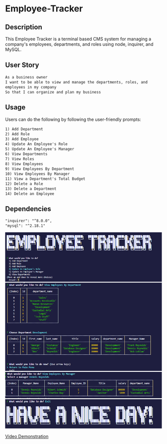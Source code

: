 # Employee-Tracker

## Description 
This Employee Tracker is a terminal based CMS system for managing a company's employees, departments, and roles using node, inquirer, and MySQL.


## User Story 
```
As a business owner
I want to be able to view and manage the departments, roles, and employees in my company
So that I can organize and plan my business
```
## Usage 
Users can do the following by following the user-friendly prompts: 
```
1) Add Department
2) Add Role
3) Add Employee
4) Update An Employee's Role
5) Update An Employee's Manager
6) View Departments
7) View Roles
8) View Employees
9) View Employees By Department
10) View Employees By Manager
11) View a Department's Total Budget
12) Delete a Role
13) Delete a Department
14) Delete an Employee
```
## Dependencies
    "inquirer": "^8.0.0",
    "mysql": "^2.18.1"

![Start Screen](./Images/Ascii.PNG?raw=true "Employee Tracker")
![Department](./Images/Department.PNG?raw=true "View Employees by Department")
![Manager](./Images/Manager.PNG?raw=true "View Employees By Manager")
![Exit](./Images/exitAscii.PNG?raw=true "Exit Screen")

[Video Demonstration](https://drive.google.com/file/d/1-5p7utWa7fealpl7Pj2ulx6PHfeygV4o/view?usp=sharing)
